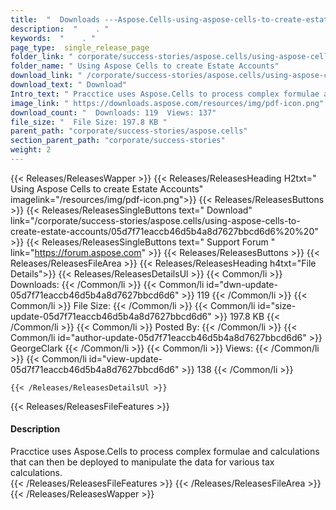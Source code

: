```yaml
---
title:  "  Downloads ---Aspose.Cells-using-aspose-cells-to-create-estate-accounts . " 
description:  "    . " 
keywords:  "    . " 
page_type:  single_release_page
folder_link: " corporate/success-stories/aspose.cells/using-aspose-cells-to-create-estate-accounts/"
folder_name: " Using Aspose Cells to create Estate Accounts"
download_link: " /corporate/success-stories/aspose.cells/using-aspose-cells-to-create-estate-accounts/05d7f71eaccb46d5b4a8d7627bbcd6d6"
download_text: " Download"
Intro_text: " Pracctice uses Aspose.Cells to process complex formulae and calculations that ca..."
image_link: " https://downloads.aspose.com/resources/img/pdf-icon.png"
download_count: "  Downloads: 119  Views: 137"
file_size: "  File Size: 197.8 KB "
parent_path: "corporate/success-stories/aspose.cells"
section_parent_path: "corporate/success-stories"
weight: 2 
---
```


{{< Releases/ReleasesWapper >}}
  {{< Releases/ReleasesHeading H2txt=" Using Aspose Cells to create Estate Accounts" imagelink="/resources/img/pdf-icon.png">}}
  {{< Releases/ReleasesButtons >}}
    {{< Releases/ReleasesSingleButtons text=" Download" link="/corporate/success-stories/aspose.cells/using-aspose-cells-to-create-estate-accounts/05d7f71eaccb46d5b4a8d7627bbcd6d6%20%20" >}}
    {{< Releases/ReleasesSingleButtons text=" Support Forum " link="https://forum.aspose.com" >}}
  {{< Releases/ReleasesButtons >}}
  {{< Releases/ReleasesFileArea >}}
    {{< Releases/ReleasesHeading h4txt="File Details">}}
    {{< Releases/ReleasesDetailsUl >}}
            {{< Common/li  >}} Downloads: {{< /Common/li >}} 
      {{< Common/li id="dwn-update-05d7f71eaccb46d5b4a8d7627bbcd6d6" >}} 119 {{< /Common/li >}} 
      {{< Common/li  >}} File Size: {{< /Common/li >}} 
      {{< Common/li id="size-update-05d7f71eaccb46d5b4a8d7627bbcd6d6" >}} 197.8 KB {{< /Common/li >}} 
      {{< Common/li  >}} Posted By: {{< /Common/li >}} 
      {{< Common/li id="author-update-05d7f71eaccb46d5b4a8d7627bbcd6d6" >}} GeorgeClark {{< /Common/li >}} 
      {{< Common/li  >}} Views: {{< /Common/li >}} 
      {{< Common/li id="view-update-05d7f71eaccb46d5b4a8d7627bbcd6d6" >}} 138 {{< /Common/li >}} 

    {{< /Releases/ReleasesDetailsUl >}}

  {{< Releases/ReleasesFileFeatures >}}
      <h4>Description</h4><div class="HTMLDescription">Pracctice uses Aspose.Cells to process complex formulae and calculations that can then be deployed to manipulate the data for various tax calculations.</div>
  {{< /Releases/ReleasesFileFeatures >}}
 {{< /Releases/ReleasesFileArea >}}
{{< /Releases/ReleasesWapper >}}


